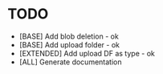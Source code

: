 # TODO

- [BASE] Add blob deletion - ok
- [BASE] Add upload folder - ok
- [EXTENDED] Add upload DF as type - ok
- [ALL] Generate documentation

